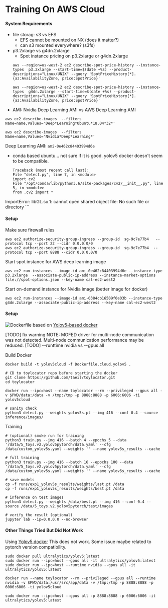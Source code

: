 
# Training On AWS Cloud

#### System Requirements 
- file storag: s3 vs EFS
	- EFS cannot be mounted on NX (does it matter?)
	- can s3 mounted everywhere? (s3fs)
- p3.2xlarge vs g4dn.2xlarge
	- Spot instance pricing on p3.2xlarge or g4dn.2xlarge
	```
	aws --region=us-west-2 ec2 describe-spot-price-history --instance-types  p3.2xlarge --start-time=$(date +%s) --product-descriptions="Linux/UNIX" --query 'SpotPriceHistory[*].{az:AvailabilityZone, price:SpotPrice}'

	aws --region=us-west-2 ec2 describe-spot-price-history --instance-types  g4dn.2xlarge --start-time=$(date +%s) --product-descriptions="Linux/UNIX" --query 'SpotPriceHistory[*].{az:AvailabilityZone, price:SpotPrice}'
	```
- AMI: Nvidia Deep Learning AMI vs AWS Deep Learning AMI 
```
aws ec2 describe-images  --filters  Name=name,Values='Deep*Learning*Ubuntu*18.04*32*'

aws ec2 describe-images  --filters  Name=name,Values='Nvidia*Deep*Learning*'
```

Deep Learning AMI: `ami-0e462c84403994d6e`
- conda based ubuntu... not sure if it is good. yolov5 docker doesn't seem to be compatible. 
	```
	Traceback (most recent call last):
  File "detect.py", line 7, in <module>
    import cv2
  File "/opt/conda/lib/python3.6/site-packages/cv2/__init__.py", line 5, in <module>
    from .cv2 import *
ImportError: libGL.so.1: cannot open shared object file: No such file or directory
	```

#### Setup

Make sure firewall rules
```
aws ec2 authorize-security-group-ingress --group-id  sg-9c7e77b4   --protocol tcp --port 22 --cidr 0.0.0.0/0
aws ec2 authorize-security-group-ingress --group-id  sg-9c7e77b4  --protocol tcp --port 8888 --cidr 0.0.0.0/0
```

Start spot instance for AWS deep learning image
```
aws ec2 run-instances --image-id ami-0e462c84403994d6e --instance-type p3.2xlarge  --associate-public-ip-address --instance-market-options file://spot-options.json --key-name cal-ec2-west2
```

Start on-demand instance for Nvidia image (better image for docker)
```
aws ec2 run-instances --image-id ami-0384cb16509f0e03b --instance-type g4dn.2xlarge --associate-public-ip-address --key-name cal-ec2-west2
```

#### Setup
![Dockerfile](Dockerfile.cloud.yolov5) based on [Yolov5-based docker](https://github.com/ultralytics/yolov5/blob/master/Dockerfile)

[TODO] fix warning 
NOTE: MOFED driver for multi-node communication was not detected.
      Multi-node communication performance may be reduced.
[TODO] --runttime nvidia vs --gpus all

Build Docker 
```
docker build -t yolov5cloud -f Dockerfile.cloud.yolov5 .

# CD to toylocator repo before starting the docker
git clone https://github.com/taeil/toylocator.git
cd toylocator 

docker run --ipc=host --name toylocator --rm --privileged --gpus all -v $PWD/data:/data -v /tmp:/tmp -p 8888:8888 -p 6006:6006 -ti yolov5cloud

# sanity check 
python3 detect.py --weights yolov5s.pt --img 416 --conf 0.4 --source inference/images/
```

Training 
```
# (optional) smoke run for training 
python3 train.py --img 416 --batch 4 --epochs 5 --data '/data/5_toys.v2.yolov5pytorch/data.yaml' --cfg /data/custom_yolov5s.yaml --weights '' --name yolov5s_results --cache

# full training  
python3 train.py --img 416 --batch 16 --epochs 100 --data '/data/5_toys.v2.yolov5pytorch/data.yaml' --cfg /data/custom_yolov5s.yaml --weights '' --name yolov5s_results --cache

# save models 
cp -f runs/exp1_yolov5s_results/weights/last.pt /data
cp -f runs/exp1_yolov5s_results/weights/best.pt /data

# inference on test images 
python3 detect.py --weights /data/best.pt --img 416 --conf 0.4 --source /data/5_toys.v2.yolov5pytorch/test/images

# verify the result (optional)
jupyter lab --ip=0.0.0.0 --no-browser
```


#### Other Things Tried But Did Not Work 
Using [Yolov5 docker](https://github.com/ultralytics/yolov5/wiki/Docker-Quickstart) 
This does not work. Some issue maybe related to pytorch version compatibility. 
```
sudo docker pull ultralytics/yolov5:latest
sudo docker run --ipc=host --gpus all -it ultralytics/yolov5:latest
sudo docker run --ipc=host --runtime nvidia --gpus all -it ultralytics/yolov5:latest

docker run --name toylocator --rm --privileged --gpus all --runtime nvidia -v $PWD/data:/usr/src/app/data -v /tmp:/tmp -p 8888:8888 -p 6006:6006 -ti yolov5cloud

sudo docker run --ipc=host --gpus all -p 8888:8888 -p 6006:6006 -it ultralytics/yolov5:latest

```


